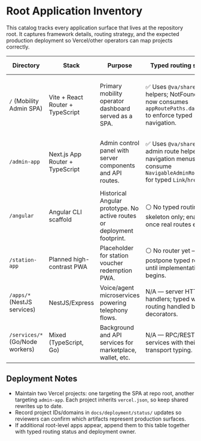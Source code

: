 # Root Application Inventory

This catalog tracks every application surface that lives at the repository root.
It captures framework details, routing strategy, and the expected production
deployment so Vercel/other operators can map projects correctly.

| Directory | Stack | Purpose | Typed routing status | Production deployment |
| --- | --- | --- | --- | --- |
| `/` (Mobility Admin SPA) | Vite + React Router + TypeScript | Primary mobility operator dashboard served as a SPA. | ✅ Uses `@va/shared` route helpers; NotFound view now consumes `appRoutePaths.dashboard` to enforce typed navigation. | Vercel project with root directory `.` (build command `pnpm run build`, output `dist`). |
| `/admin-app` | Next.js App Router + TypeScript | Admin control panel with server components and API routes. | ✅ Uses `@va/shared` admin route helpers; navigation menus consume `NavigableAdminRoutePath` for typed `Link`/`href`. | Vercel project with root directory `admin-app` (framework preset `Next.js`). |
| `/angular` | Angular CLI scaffold | Historical Angular prototype. No active routes or deployment footprint. | ⚪️ No typed routing — skeleton only; enable once real routes exist. | Not deployed; exclude from production targets. |
| `/station-app` | Planned high-contrast PWA | Placeholder for station voucher redemption PWA. | ⚪️ No router yet — postpone typed routing until implementation begins. | Not deployed; backlog item before promotion. |
| `/apps/*` (NestJS services) | NestJS/Express | Voice/agent microservices powering telephony flows. | N/A — server HTTP handlers; typed web routing handled by Nest decorators. | Deploy via container services (not Vercel). |
| `/services/*` (Go/Node workers) | Mixed (TypeScript, Go) | Background and API services for marketplace, wallet, etc. | N/A — RPC/REST services with their own transport typing. | Deployed to internal infrastructure (non-Vercel). |

## Deployment Notes

- Maintain two Vercel projects: one targeting the SPA at repo root, another
  targeting `admin-app`. Each project inherits `vercel.json`, so keep shared
  rewrites up to date.
- Record project IDs/domains in `docs/deployment/status/` updates so reviewers
  can confirm which artifacts represent production surfaces.
- If additional root-level apps appear, append them to this table together with
  typed routing status and deployment owner.
